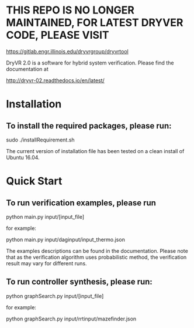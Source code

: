 THIS REPO IS NO LONGER MAINTAINED, FOR LATEST DRYVER CODE, PLEASE VISIT
==================
https://gitlab.engr.illinois.edu/dryvrgroup/dryvrtool









DryVR 2.0 is a software for hybrid system verification. Please find the documentation at 

http://dryvr-02.readthedocs.io/en/latest/

Installation
==================
To install the required packages, please run:
-------------------------------------------------------------
sudo ./installRequirement.sh

The current version of installation file has been tested on a clean install of Ubuntu 16.04. 

Quick Start
==================
To run verification examples, please run 
-------------------------------------------------------------
python main.py input/[input_file]

for example:

python main.py input/daginput/input_thermo.json

The examples descriptions can be found in the documentation. Please note that as the verification algorithm uses probabilistic method, the verification result may vary for different runs.


To run controller synthesis, please run:
------------------------------------------------------------
python graphSearch.py input/[input_file]

for example:

python graphSearch.py input/rrtinput/mazefinder.json

